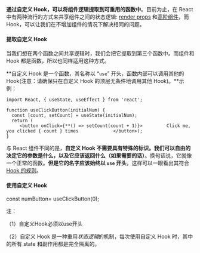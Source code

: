 **通过自定义 Hook，可以将组件逻辑提取到可重用的函数中**。目前为止，在 React 中有两种流行的方式来共享组件之间的状态逻辑: [render props](https://react.docschina.org/docs/render-props.html) 和[高阶组件](https://react.docschina.org/docs/higher-order-components.html)，而Hook，可以让我们在不增加组件的情况下解决相同的问题。



####  提取自定义 Hook

当我们想在两个函数之间共享逻辑时，我们会把它提取到第三个函数中。而组件和 Hook 都是函数，所以也同样适用这种方式。

**自定义 Hook 是一个函数，其名称以 “`use`” 开头，函数内部可以调用其他的 Hook(注意：请确保只在自定义 Hook 的顶层无条件地调用其他 Hook)。**示例：

```
import React, { useState, useEffect } from 'react';

function useClickButton(initialNum) {
  const [count, setCount] = useState(initialNum);
  return (
	 <button onClick={**() => setCount(count + 1)}>   		Click me, you clicked { count } times  		      </button>);
}

```

与 React 组件不同的是，**自定义 Hook 不需要具有特殊的标识。我们可以自由的决定它的参数是什么，以及它应该返回什么（如果需要的话）**。换句话说，它就像一个正常的函数。**但是它的名字应该始终以 `use` 开头**，这样可以一眼看出其符合 [Hook 的规则](https://react.docschina.org/docs/hooks-rules.html)。



####  使用自定义 Hook

const numButton= useClickButton(0);



注：

（1）自定义Hook必须以use开头

（2）自定义 Hook 是一种重用*状态逻辑*的机制，每次使用自定义 Hook 时，其中的所有 state 和副作用都是完全隔离的。